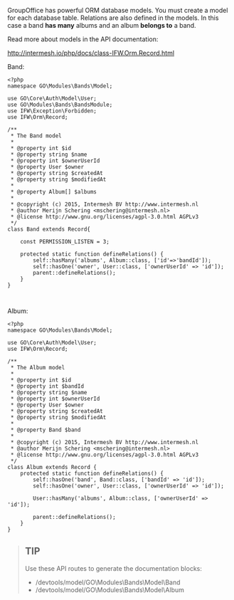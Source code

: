 GroupOffice has powerful ORM database models. You must create a model for each 
database table. Relations are also defined in the models. In this case a band **has
many** albums and an album **belongs to** a band.

Read more about models in the API documentation:

http://intermesh.io/php/docs/class-IFW.Orm.Record.html


Band:

````````````````````````````````````````````````````````````````````````````````
<?php
namespace GO\Modules\Bands\Model;

use GO\Core\Auth\Model\User;
use GO\Modules\Bands\BandsModule;
use IFW\Exception\Forbidden;
use IFW\Orm\Record;

/**
 * The Band model
 *
 * @property int $id
 * @property string $name
 * @property int $ownerUserId
 * @property User $owner
 * @property string $createdAt
 * @property string $modifiedAt
 * 
 * @property Album[] $albums
 *
 * @copyright (c) 2015, Intermesh BV http://www.intermesh.nl
 * @author Merijn Schering <mschering@intermesh.nl>
 * @license http://www.gnu.org/licenses/agpl-3.0.html AGPLv3
 */
class Band extends Record{	
	
	const PERMISSION_LISTEN = 3;
	
	protected static function defineRelations() {		
		self::hasMany('albums', Album::class, ['id'=>'bandId']);
		self::hasOne('owner', User::class, ['ownerUserId' => 'id']);	
		parent::defineRelations();
	}	
}



````````````````````````````````````````````````````````````````````````````````

Album:

````````````````````````````````````````````````````````````````````````````````
<?php
namespace GO\Modules\Bands\Model;

use GO\Core\Auth\Model\User;
use IFW\Orm\Record;

/**
 * The Album model
 *
 * @property int $id
 * @property int $bandId
 * @property string $name
 * @property int $ownerUserId
 * @property User $owner
 * @property string $createdAt
 * @property string $modifiedAt
 * 
 * @property Band $band
 *
 * @copyright (c) 2015, Intermesh BV http://www.intermesh.nl
 * @author Merijn Schering <mschering@intermesh.nl>
 * @license http://www.gnu.org/licenses/agpl-3.0.html AGPLv3
 */
class Album extends Record {
	protected static function defineRelations() {
		self::hasOne('band', Band::class, ['bandId' => 'id']);
		self::hasOne('owner', User::class, ['ownerUserId' => 'id']);
		
		User::hasMany('albums', Album::class, ['ownerUserId' => 'id']);
		
		parent::defineRelations();
	}
}
````````````````````````````````````````````````````````````````````````````````

> ## TIP
> Use these API routes to generate the documentation blocks: 
>
> - /devtools/model/GO\Modules\Bands\Model\Band
> - /devtools/model/GO\Modules\Bands\Model\Album
